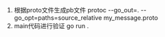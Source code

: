 1. 根据proto文件生成pb文件
protoc --go_out=. --go_opt=paths=source_relative my_message.proto
2. main代码进行验证
go run .  